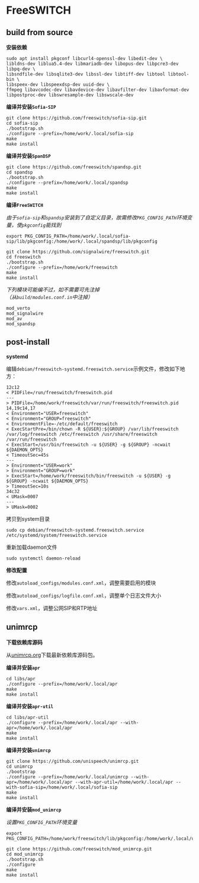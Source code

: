# FreeSWITCH

## build from source

**安装依赖**

```
sudo apt install pkgconf libcurl4-openssl-dev libedit-dev \
libldns-dev liblua5.4-dev libmariadb-dev libopus-dev libpcre3-dev libpq-dev \
libsndfile-dev libsqlite3-dev libssl-dev libtiff-dev libtool libtool-bin \
libspeex-dev libspeexdsp-dev uuid-dev \
ffmpeg libavcodec-dev libavdevice-dev libavfilter-dev libavformat-dev libpostproc-dev libswresample-dev libswscale-dev
```

**编译并安装`Sofia-SIP`**

```
git clone https://github.com/freeswitch/sofia-sip.git
cd sofia-sip
./bootstrap.sh
./configure --prefix=/home/work/.local/sofia-sip
make
make install
```

**编译并安装`SpanDSP`**

```
git clone https://github.com/freeswitch/spandsp.git
cd spandsp
./bootstrap.sh
./configure --prefix=/home/work/.local/spandsp
make
make install
```

**编译`FreeSWITCH`**

*由于`sofia-sip`和`spandsp`安装到了自定义目录，故需修改`PKG_CONFIG_PATH`环境变量，使`pkgconfig`能找到*
```
export PKG_CONFIG_PATH=/home/work/.local/sofia-sip/lib/pkgconfig:/home/work/.local/spandsp/lib/pkgconfig
```

```
git clone https://github.com/signalwire/freeswitch.git
cd freeswitch
./bootstrap.sh
./configure --prefix=/home/work/freeswitch
make
make install
```

*下列模块可能编不过，如不需要可先注掉</br>
（从`build/modules.conf.in`中注掉）*
```
mod_verto
mod_signalwire
mod_av
mod_spandsp
```

## post-install

**systemd**

编辑`debian/freeswitch-systemd.freeswitch.service`示例文件，修改如下地方：
```
12c12
< PIDFile=/run/freeswitch/freeswitch.pid
---
> PIDFile=/home/work/freeswitch/var/run/freeswitch/freeswitch.pid
14,19c14,17
< Environment="USER=freeswitch"
< Environment="GROUP=freeswitch"
< EnvironmentFile=-/etc/default/freeswitch
< ExecStartPre=/bin/chown -R ${USER}:${GROUP} /var/lib/freeswitch /var/log/freeswitch /etc/freeswitch /usr/share/freeswitch /var/run/freeswitch
< ExecStart=/usr/bin/freeswitch -u ${USER} -g ${GROUP} -ncwait ${DAEMON_OPTS}
< TimeoutSec=45s
---
> Environment="USER=work"
> Environment="GROUP=work"
> ExecStart=/home/work/freeswitch/bin/freeswitch -u ${USER} -g ${GROUP} -ncwait ${DAEMON_OPTS}
> TimeoutSec=10s
34c32
< UMask=0007
---
> UMask=0002
```

拷贝到system目录
```
sudo cp debian/freeswitch-systemd.freeswitch.service /etc/systemd/system/freeswitch.service
```

重新加载daemon文件
```
sudo systemctl daemon-reload
```

**修改配置**

修改`autoload_configs/modules.conf.xml`，调整需要启用的模块

修改`autoload_configs/logfile.conf.xml`，调整单个日志文件大小

修改`vars.xml`，调整公网SIP和RTP地址

## unimrcp

**下载依赖库源码**

从[unimrcp.org](http://www.unimrcp.org/downloads/dependencies)下载最新依赖库源码包。

**编译并安装`apr`**

```
cd libs/apr
./configure --prefix=/home/work/.local/apr
make
make install
```

**编译并安装`apr-util`**

```
cd libs/apr-util
./configure --prefix=/home/work/.local/apr --with-apr=/home/work/.local/apr
make
make install
```

**编译并安装`unimrcp`**

```
git clone https://github.com/unispeech/unimrcp.git
cd unimrcp
./bootstrap
./configure --prefix=/home/work/.local/unimrcp --with-apr=/home/work/.local/apr --with-apr-util=/home/work/.local/apr --with-sofia-sip=/home/work/.local/sofia-sip
make
make install
```

**编译并安装`mod_unimrcp`**

*设置`PKG_CONFIG_PATH`环境变量*
```
export PKG_CONFIG_PATH=/home/work/freeswitch/lib/pkgconfig:/home/work/.local/unimrcp/lib/pkgconfig
```

```
git clone https://github.com/freeswitch/mod_unimrcp.git
cd mod_unimrcp
./bootstrap.sh
./configure
make
make install
```
